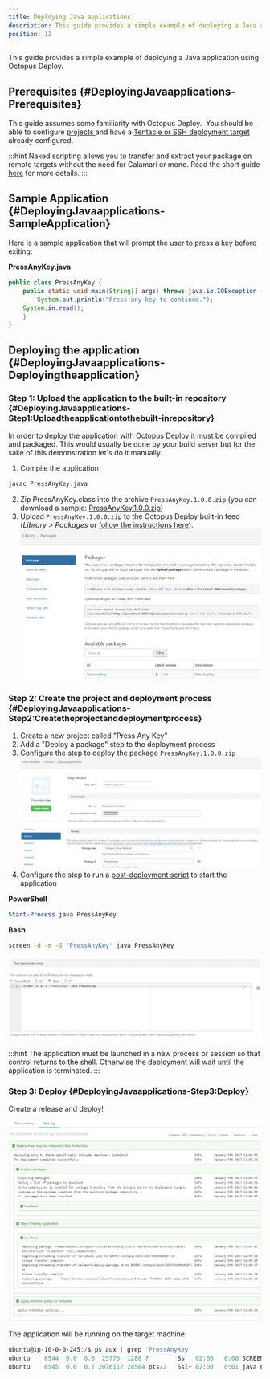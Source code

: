 ```yaml
---
title: Deploying Java applications
description: This guide provides a simple example of deploying a Java application with Octopus Deploy.
position: 12
---
```


This guide provides a simple example of deploying a Java application using Octopus Deploy.

## Prerequisites {#DeployingJavaapplications-Prerequisites}

This guide assumes some familiarity with Octopus Deploy.  You should be able to configure [projects ](/docs/key-concepts/projects/index.md)and have a [Tentacle or SSH deployment target](/docs/deployment-targets/index.md) already configured.

:::hint
Naked scripting allows you to transfer and extract your package on remote targets without the need for Calamari or mono. Read the short guide [here](https://octopus.com/docs/deploying-applications/custom-scripts/naked-scripting) for more details.
:::

## Sample Application {#DeployingJavaapplications-SampleApplication}

Here is a sample application that will prompt the user to press a key before exiting:

**PressAnyKey.java**

```java
public class PressAnyKey {
    public static void main(String[] args) throws java.io.IOException {
        System.out.println("Press any key to continue.");
	System.in.read();
    }
}
```

## Deploying the application {#DeployingJavaapplications-Deployingtheapplication}

### Step 1: Upload the application to the built-in repository {#DeployingJavaapplications-Step1:Uploadtheapplicationtothebuilt-inrepository}

In order to deploy the application with Octopus Deploy it must be compiled and packaged. This would usually be done by your build server but for the sake of this demonstration let's do it manually.

1. Compile the application

```powershell
javac PressAnyKey.java
```
2. Zip PressAnyKey.class into the archive `PressAnyKey.1.0.0.zip` (you can download a sample: [PressAnyKey.1.0.0.zip](https://download.octopusdeploy.com/demo/PressAnyKey.1.0.0.zip))
3. Upload `PressAnyKey.1.0.0.zip` to the Octopus Deploy built-in feed (*Library > Packages* or [follow the instructions here](/docs/packaging-applications/package-repositories/pushing-packages-to-the-built-in-repository.md)).
![](/docs/images/5672443/5866217.png "width=500")

### Step 2: Create the project and deployment process {#DeployingJavaapplications-Step2:Createtheprojectanddeploymentprocess}

1. Create a new project called "Press Any Key"
2. Add a "Deploy a package" step to the deployment process
3. Configure the step to deploy the package `PressAnyKey.1.0.0.zip`
![](/docs/images/5672443/5866218.png "width=500")
4. Configure the step to run a [post-deployment script](/docs/deploying-applications/custom-scripts/index.md) to start the application

**PowerShell**

```powershell
Start-Process java PressAnyKey
```

**Bash**

```bash
screen -d -m -S "PressAnyKey" java PressAnyKey
```
    
![](/docs/images/5672443/5866219.png)

:::hint
The application must be launched in a new process or session so that control returns to the shell. Otherwise the deployment will wait until the application is terminated.
:::

### Step 3: Deploy {#DeployingJavaapplications-Step3:Deploy}

Create a release and deploy!

![](/docs/images/5672443/5866220.png "width=500")

The application will be running on the target machine:

```powershell
ubuntu@ip-10-0-0-245:/$ ps aux | grep 'PressAnyKey'
ubuntu    6544  0.0  0.0  25776  1288 ?        Ss   02:00   0:00 SCREEN -d -m -s PressAnyKey java PressAnyKey
ubuntu    6545  0.0  0.7 2076112 28584 pts/2   Ssl+ 02:00   0:01 java PressAnyKey
```
